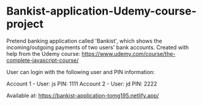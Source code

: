 # Bankist-application-Udemy-course-project

Pretend banking application called 'Bankist', which shows the incoming/outgoing payments of two users' bank accounts. Created with help from the Udemy course: https://www.udemy.com/course/the-complete-javascript-course/

User can login with the following user and PIN information:

Account 1 - User: js PIN: 1111
Account 2 - User: jd PIN: 2222

Available at: https://bankist-application-tomg195.netlify.app/
